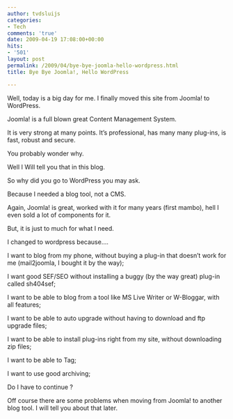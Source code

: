 ```yaml
---
author: tvdsluijs
categories:
- Tech
comments: 'true'
date: 2009-04-19 17:08:00+00:00
hits:
- '501'
layout: post
permalink: /2009/04/bye-bye-joomla-hello-wordpress.html
title: Bye Bye Joomla!, Hello WordPress

---
```

Well, today is a big day for me. I finally moved this site from Joomla! to WordPress.

Joomla! is a full blown great Content Management System.

It is very strong at many points. It’s professional, has many many plug-ins, is fast, robust and secure.

You probably wonder why.

Well I Will tell you that in this blog.

<a name="more"></a>

So why did you go to WordPress you may ask.

Because I needed a blog tool, not a CMS.

Again, Joomla! is great, worked with it for many years (first mambo), hell I even sold a lot of components for it.

But, it is just to much for what I need.

I changed to wordpress because….

I want to blog from my phone, without buying a plug-in that doesn’t work for me (mail2joomla, I bought it by the way);

I want good SEF/SEO without installing a buggy (by the way great) plug-in called sh404sef;

I want to be able to blog from a tool like MS Live Writer or W-Bloggar, with all features;

I want to be able to auto upgrade without having to download and ftp upgrade files;

I want to be able to install plug-ins right from my site, without downloading zip files;

I want to be able to Tag;

I want to use good archiving;

Do I have to continue ?

Off course there are some problems when moving from Joomla! to another blog tool. I will tell you about that later.